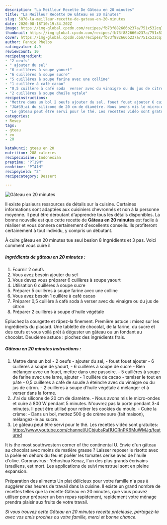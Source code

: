 ```yaml
---
description: "La Meilleur Recette De Gâteau en 20 minutes"
title: "La Meilleur Recette De Gâteau en 20 minutes"
slug: 5878-la-meilleur-recette-de-gateau-en-20-minutes
date: 2020-08-18T10:19:34.202Z
image: https://img-global.cpcdn.com/recipes/fb73f882666b237a/751x532cq70/gateau-en-20-minutes-photo-principale-de-la-recette.jpg
thumbnail: https://img-global.cpcdn.com/recipes/fb73f882666b237a/751x532cq70/gateau-en-20-minutes-photo-principale-de-la-recette.jpg
cover: https://img-global.cpcdn.com/recipes/fb73f882666b237a/751x532cq70/gateau-en-20-minutes-photo-principale-de-la-recette.jpg
author: Fannie Phelps
ratingvalue: 4.9
reviewcount: 10
recipeingredient:
- "2 oeufs"
- " ajouter du sel"
- "6 cuillères à soupe yaourt"
- "6 cuillères à soupe sucre"
- "5 cuillères à soupe farine avec une colline"
- "1 cuillère à café cacao"
- "0,5 cuillère à café soda  verser avec du vinaigre ou du jus de citron"
- "2 cuillères à soupe dhuile vgtale"
recipeinstructions:
- "Mettre dans un bol 2 oeufs ajouter du sel, fouet fouet ajouter 6 cuillères à soupe de yaourt, 6 cuillères à soupe de sucre Bien mélanger avec un fouet, mettre dans une passoire. 5 cuillères à soupe de farine avec une lame, ajouter 1 cuillère de cacao tamiser le tout en pâte 0,5 cuillères à café de soude à éteindre avec du vinaigre ou du jus de citron. 2 cuillères à soupe d&#39;huile végétale à mélanger et à verser dans la forme."
- "J&#39;ai du silicone de 20 cm de diamètre. Nous avons mis le micro-ondes et cuire à 800 W pendant 5 minutes. N&#39;ouvrez pas la porte pendant 3-4 minutes. Il peut être utilisé pour retirer les cookies du moule. Cuire la crème: Dans un bol, mettez 500 g de crème sure (fait maison), mélangez-le au sucre."
- "Le gâteau peut être servi pour le thé. Les recettes vidéo sont gratuites: https://www.youtube.com/channel/UCbjubsRaI1UCRnPK6MuWMJg/featured"
categories:
- Resep
tags:
- gteau
- en
- 20

katakunci: gteau en 20 
nutrition: 288 calories
recipecuisine: Indonesian
preptime: "PT19M"
cooktime: "PT41M"
recipeyield: "2"
recipecategory: Dessert

---
```



![Gâteau en 20 minutes](https://img-global.cpcdn.com/recipes/fb73f882666b237a/751x532cq70/gateau-en-20-minutes-photo-principale-de-la-recette.jpg)

Il existe plusieurs ressources de détails sur la cuisine. Certaines informations sont adaptées aux cuisiniers chevronnés et non à la personne moyenne. Il peut être déroutant d'apprendre tous les détails disponibles. La bonne nouvelle est que cette recette de <strong> Gâteau en 20 minutes </strong> est facile à réaliser et vous donnera certainement d'excellents conseils. Ils profiteront certainement à tout individu, y compris un débutant.

<!--inarticleads1-->

À cuire gâteau en 20 minutes tue seul besion 8 Ingrédients et 3 pas. Voici comment vous cuire il.

##### Ingrédients de gâteau en 20 minutes :

1. Fournir 2 oeufs
1. Vous avez besoin  ajouter du sel
1. Vous devez vous préparer 6 cuillères à soupe yaourt
1. Utilisation 6 cuillères à soupe sucre
1. Préparer 5 cuillères à soupe farine avec une colline
1. Vous avez besoin 1 cuillère à café cacao
1. Préparer 0,5 cuillère à café soda à verser avec du vinaigre ou du jus de citron
1. Préparer 2 cuillères à soupe d&#39;huile végétale


Epluchez la courgette et râpez-la finement. Première astuce : misez sur les ingrédients du placard. Une tablette de chocolat, de la farine, du sucre et des œufs et vous voilà prêt à déguster un gâteau ou un fondant au chocolat. Deuxième astuce : piochez des ingrédients frais. 

<!--inarticleads2-->

##### Gâteau en 20 minutes instructions :

1. Mettre dans un bol - 2 oeufs - ajouter du sel, - fouet fouet ajouter - 6 cuillères à soupe de yaourt, - 6 cuillères à soupe de sucre - Bien mélanger avec un fouet, mettre dans une passoire. - 5 cuillères à soupe de farine avec une lame, ajouter - 1 cuillère de cacao - tamiser le tout en pâte - 0,5 cuillères à café de soude à éteindre avec du vinaigre ou du jus de citron. - 2 cuillères à soupe d&#39;huile végétale à mélanger et à verser dans la forme.
1. J&#39;ai du silicone de 20 cm de diamètre. - Nous avons mis le micro-ondes et cuire à 800 W pendant 5 minutes. N&#39;ouvrez pas la porte pendant 3-4 minutes. Il peut être utilisé pour retirer les cookies du moule. - Cuire la crème: - Dans un bol, mettez 500 g de crème sure (fait maison), mélangez-le au sucre.
1. Le gâteau peut être servi pour le thé. Les recettes vidéo sont gratuites: https://www.youtube.com/channel/UCbjubsRaI1UCRnPK6MuWMJg/featured


It is the most southwestern corner of the continental U. Envie d&#39;un gâteau au chocolat avec moins de matière grasse ? Laisser reposer le risotto avec la poêle en dehors du feu et poêler les tomates cerise avec de l&#39;huile d&#39;olive. Coronavirus : Yehoshua Kenaz, l&#39;un des plus grands écrivains israéliens, est mort. Les applications de suivi menstruel sont en pleine expansion. 

<!--inarticleads1-->

<p>
Préparation des aliments Un plat délicieux pour votre famille n'a pas à suggérer des heures de travail dans la cuisine. Il existe un grand nombre de recettes telles que la recette Gâteau en 20 minutes, que vous pouvez utiliser pour préparer un bon repas rapidement, rapidement votre ménage prendra plaisir aux fruits de votre travail.
</p>

<p>
<i>Si vous trouvez cette Gâteau en 20 minutes recette précieuse, partagez-la avec vos amis proches ou votre famille, merci et bonne chance.</i>
</p>
